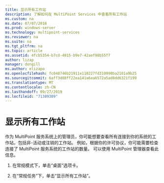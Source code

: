 ```yaml
---
title: 显示所有工作站
description: 了解如何在 MultiPoint Services 中查看所有工作站
ms.custom: na
ms.date: 07/07/2016
ms.prod: windows-server
ms.technology: multipoint-services
ms.reviewer: na
ms.suite: na
ms.tgt_pltfrm: na
ms.topic: article
ms.assetid: 4fcb5354-b7cd-4015-b9e7-42aef98b55f7
author: lizap
manager: dongill
ms.author: elizapo
ms.openlocfilehash: fc048746b21911e110227fd310990ba2101a9b25
ms.sourcegitcommit: 6aff3d88ff22ea141a6ea6572a5ad8dd6321f199
ms.translationtype: MT
ms.contentlocale: zh-CN
ms.lasthandoff: 09/27/2019
ms.locfileid: "71389309"
---
```

# <a name="show-all-stations"></a>显示所有工作站
作为 MultiPoint 服务系统上的管理员，你可能想要查看所有连接到你的系统的工作站，包括非\-活动或注销的工作站。 例如，根据你的许可协议，你可能需要检查连接了 MultiPoint 服务系统的工作站的数量。 可以使用 MultiPoint 管理器查看此信息。  
  
1.  在常规模式下，单击“桌面”选项卡。  
  
2.  在“常规任务”下，单击“显示所有工作站”。